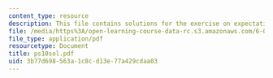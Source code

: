 ```yaml
---
content_type: resource
description: This file contains solutions for the exercise on expectation.
file: /media/https%3A/open-learning-course-data-rc.s3.amazonaws.com/6-042j-mathematics-for-computer-science-fall-2005/3b77d698563a1c8cd13e77a429cdaa03_ps10sol.pdf
file_type: application/pdf
resourcetype: Document
title: ps10sol.pdf
uid: 3b77d698-563a-1c8c-d13e-77a429cdaa03
---
```

